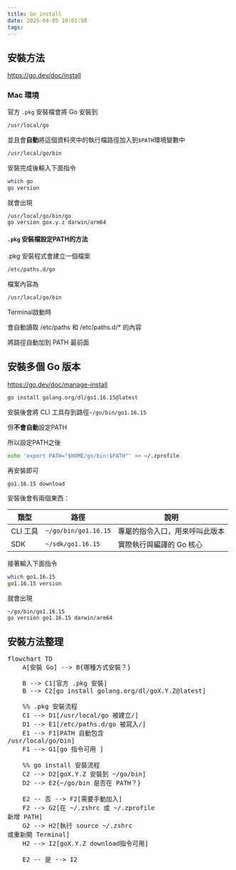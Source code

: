 ```yaml
---
title: Go install
date: 2025-04-05 10:01:58
tags:
---
```

## 安裝方法

https://go.dev/doc/install

### Mac 環境

官方 `.pkg` 安裝檔會將 Go 安裝到

```bash
/usr/local/go
```

並且會**自動**將這個資料夾中的執行檔路徑加入到`$PATH`環境變數中

```bash
/usr/local/go/bin
```

安裝完成後輸入下面指令

```bash
which go
go version
```

就會出現

```
/usr/local/go/bin/go
go version gox.y.z darwin/arm64
```

#### `.pkg` 安裝檔設定PATH的方法

.pkg 安裝程式會建立一個檔案

```bash
/etc/paths.d/go
```

檔案內容為

```bash
/usr/local/go/bin
```

Terminal啟動時

會自動讀取 /etc/paths 和 /etc/paths.d/* 的內容

將路徑自動加到 PATH 最前面

## 安裝多個 Go 版本

https://go.dev/doc/manage-install

```bash
go install golang.org/dl/go1.16.15@latest
```

安裝後會將 CLI 工具存到路徑`~/go/bin/go1.16.15`

但**不會自動**設定PATH

所以設定PATH之後

```bash
echo 'export PATH="$HOME/go/bin:$PATH"' >> ~/.zprofile
```

再安裝即可

```bash
go1.16.15 download
```

安裝後會有兩個東西：

| 類型 | 路徑 | 說明 |
|------|------|------|
| CLI 工具 | `~/go/bin/go1.16.15` | 專屬的指令入口，用來呼叫此版本 |
| SDK | `~/sdk/go1.16.15` | 實際執行與編譯的 Go 核心 |

接著輸入下面指令

```bash
which go1.16.15
go1.16.15 version
```

就會出現

```
~/go/bin/go1.16.15
go version go1.16.15 darwin/arm64
```

## 安裝方法整理

<pre class="mermaid">
flowchart TD
    A[安裝 Go] --> B{哪種方式安裝？}

    B --> C1[官方 .pkg 安裝]
    B --> C2[go install golang.org/dl/goX.Y.Z@latest]

    %% .pkg 安裝流程
    C1 --> D1[/usr/local/go 被建立/]
    D1 --> E1[/etc/paths.d/go 被寫入/]
    E1 --> F1[PATH 自動包含<br>/usr/local/go/bin]
    F1 --> G1[go 指令可用 ]

    %% go install 安裝流程
    C2 --> D2[goX.Y.Z 安裝到 ~/go/bin]
    D2 --> E2{~/go/bin 是否在 PATH？}

    E2 -- 否 --> F2[需要手動加入]
    F2 --> G2[在 ~/.zshrc 或 ~/.zprofile<br>新增 PATH]
    G2 --> H2[執行 source ~/.zshrc<br>或重新開 Terminal]
    H2 --> I2[goX.Y.Z download指令可用]

    E2 -- 是 --> I2
</pre>

<script type="module">
    import mermaid from 'https://cdn.jsdelivr.net/npm/mermaid@11/dist/mermaid.esm.min.mjs';
    mermaid.initialize({ 
        startOnLoad: true,
        theme: 'base',
        themeVariables: {
            wrap: true, 
            lineColor: '#ffffff',          // 線條顏色（白色）
            textColor: '#ffffff',          // 節點文字顏色
            primaryColor: '#1a1a1a',       // 節點背景（可配深色）
            primaryTextColor: '#ffffff',   // 節點內文字
      }
    });
</script>
